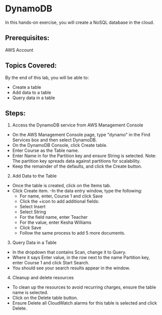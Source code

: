 # DynamoDB
In this hands-on exercise, you will create a NoSQL database in the cloud.

## Prerequisites:
AWS Account

## Topics Covered:
By the end of this lab, you will be able to:

- Create a table
- Add data to a table
- Query data in a table

## Steps:
1. Access the DynamoDB service from AWS Management Console
  - On the AWS Management Console page, type "dynamo" in the Find Services box and then select DynamoDB.
  - On the DynamoDB Console, click Create table.
  - Enter Course as the Table name.
  - Enter Name in for the Partition key and ensure String is selected. Note: The partition key spreads data against partitions for scalability.
  - Keep the remainder of the defaults, and click the Create button.
2. Add Data to the Table
  - Once the table is created, click on the Items tab.
  - Click Create item.
    -In the data entry window, type the following:
      - For name, enter, Course 1 and click Save
      - Click the +icon to add additional fields:
      - Select Insert
      - Select String
      - For the field name, enter Teacher
      - For the value, enter Kesha Williams
      - Click Save
    - Follow the same process to add 5 more documents.
3. Query Data in a Table
  - In the dropdown that contains Scan, change it to Query.
  - Where it says Enter value, in the row next to the name Partition key, enter Course 1 and click Start Search.
  - You should see your search results appear in the window.
4. Cleanup and delete resources
  - To clean up the resources to avoid recurring charges, ensure the table name is selected.
  - Click on the Delete table button.
  - Ensure Delete all CloudWatch alarms for this table is selected and click Delete.
